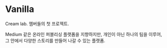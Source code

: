 # Vanilla

Cream lab. 멤버들의 첫 프로젝트.

Medium 같은 온라인 퍼블리싱 플랫폼을 지향하지만, 개인이 아닌 하나의 팀을 이루어, 그 안에서 다양한 스토리를 만들어 나갈 수 있는 플랫폼.
